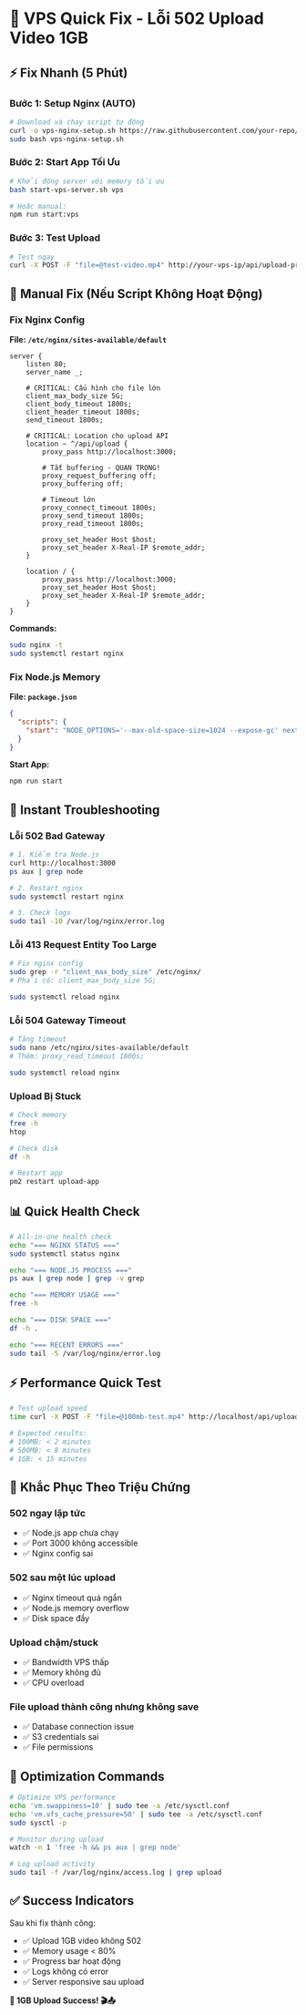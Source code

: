 # 🚨 VPS Quick Fix - Lỗi 502 Upload Video 1GB

## ⚡ Fix Nhanh (5 Phút)

### **Bước 1: Setup Nginx (AUTO)**
```bash
# Download và chạy script tự động
curl -o vps-nginx-setup.sh https://raw.githubusercontent.com/your-repo/vps-nginx-setup.sh
sudo bash vps-nginx-setup.sh
```

### **Bước 2: Start App Tối Ưu**
```bash
# Khởi động server với memory tối ưu
bash start-vps-server.sh vps

# Hoặc manual:
npm run start:vps
```

### **Bước 3: Test Upload**
```bash
# Test ngay
curl -X POST -F "file=@test-video.mp4" http://your-vps-ip/api/upload-proxy
```

## 🔧 Manual Fix (Nếu Script Không Hoạt Động)

### **Fix Nginx Config**

**File: `/etc/nginx/sites-available/default`**
```nginx
server {
    listen 80;
    server_name _;
    
    # CRITICAL: Cấu hình cho file lớn
    client_max_body_size 5G;
    client_body_timeout 1800s;
    client_header_timeout 1800s;
    send_timeout 1800s;
    
    # CRITICAL: Location cho upload API
    location ~ ^/api/upload {
        proxy_pass http://localhost:3000;
        
        # Tắt buffering - QUAN TRỌNG!
        proxy_request_buffering off;
        proxy_buffering off;
        
        # Timeout lớn
        proxy_connect_timeout 1800s;
        proxy_send_timeout 1800s;
        proxy_read_timeout 1800s;
        
        proxy_set_header Host $host;
        proxy_set_header X-Real-IP $remote_addr;
    }
    
    location / {
        proxy_pass http://localhost:3000;
        proxy_set_header Host $host;
        proxy_set_header X-Real-IP $remote_addr;
    }
}
```

**Commands:**
```bash
sudo nginx -t
sudo systemctl restart nginx
```

### **Fix Node.js Memory**

**File: `package.json`**
```json
{
  "scripts": {
    "start": "NODE_OPTIONS='--max-old-space-size=1024 --expose-gc' next start"
  }
}
```

**Start App:**
```bash
npm run start
```

## 🚨 Instant Troubleshooting

### **Lỗi 502 Bad Gateway**
```bash
# 1. Kiểm tra Node.js
curl http://localhost:3000
ps aux | grep node

# 2. Restart nginx
sudo systemctl restart nginx

# 3. Check logs
sudo tail -10 /var/log/nginx/error.log
```

### **Lỗi 413 Request Entity Too Large**
```bash
# Fix nginx config
sudo grep -r "client_max_body_size" /etc/nginx/
# Phải có: client_max_body_size 5G;

sudo systemctl reload nginx
```

### **Lỗi 504 Gateway Timeout**
```bash
# Tăng timeout
sudo nano /etc/nginx/sites-available/default
# Thêm: proxy_read_timeout 1800s;

sudo systemctl reload nginx
```

### **Upload Bị Stuck**
```bash
# Check memory
free -h
htop

# Check disk
df -h

# Restart app
pm2 restart upload-app
```

## 📊 Quick Health Check

```bash
# All-in-one health check
echo "=== NGINX STATUS ==="
sudo systemctl status nginx

echo "=== NODE.JS PROCESS ==="
ps aux | grep node | grep -v grep

echo "=== MEMORY USAGE ==="
free -h

echo "=== DISK SPACE ==="
df -h .

echo "=== RECENT ERRORS ==="
sudo tail -5 /var/log/nginx/error.log
```

## ⚡ Performance Quick Test

```bash
# Test upload speed
time curl -X POST -F "file=@100mb-test.mp4" http://localhost/api/upload-proxy

# Expected results:
# 100MB: < 2 minutes
# 500MB: < 8 minutes  
# 1GB: < 15 minutes
```

## 🎯 Khắc Phục Theo Triệu Chứng

### **502 ngay lập tức**
- ✅ Node.js app chưa chạy
- ✅ Port 3000 không accessible
- ✅ Nginx config sai

### **502 sau một lúc upload**
- ✅ Nginx timeout quá ngắn
- ✅ Node.js memory overflow
- ✅ Disk space đầy

### **Upload chậm/stuck**
- ✅ Bandwidth VPS thấp
- ✅ Memory không đủ
- ✅ CPU overload

### **File upload thành công nhưng không save**
- ✅ Database connection issue
- ✅ S3 credentials sai
- ✅ File permissions

## 🚀 Optimization Commands

```bash
# Optimize VPS performance
echo 'vm.swappiness=10' | sudo tee -a /etc/sysctl.conf
echo 'vm.vfs_cache_pressure=50' | sudo tee -a /etc/sysctl.conf
sudo sysctl -p

# Monitor during upload
watch -n 1 'free -h && ps aux | grep node'

# Log upload activity
sudo tail -f /var/log/nginx/access.log | grep upload
```

## ✅ Success Indicators

Sau khi fix thành công:
- ✅ Upload 1GB video không 502
- ✅ Memory usage < 80%
- ✅ Progress bar hoạt động
- ✅ Logs không có error
- ✅ Server responsive sau upload

**🎉 1GB Upload Success! 🎬📤**

